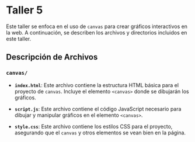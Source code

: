 # Taller 5

Este taller se enfoca en el uso de `canvas` para crear gráficos interactivos en la web. A continuación, se describen los archivos y directorios incluidos en este taller.


## Descripción de Archivos

### `canvas/`

- **`index.html`**: Este archivo contiene la estructura HTML básica para el proyecto de `canvas`. Incluye el elemento `<canvas>` donde se dibujarán los gráficos.

- **`script.js`**: Este archivo contiene el código JavaScript necesario para dibujar y manipular gráficos en el elemento `<canvas>`.

- **`style.css`**: Este archivo contiene los estilos CSS para el proyecto, asegurando que el `canvas` y otros elementos se vean bien en la página.